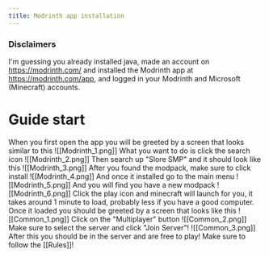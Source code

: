 ```yaml
---
title: Modrinth app installation
---
```

### Disclaimers
I'm guessing you already installed java, made an account on https://modrinth.com/ and installed the Modrinth app at https://modrinth.com/app, and logged in your Modrinth and Microsoft (Minecraft) accounts.

# Guide start

When you first open the app you will be greeted by a screen that looks similar to this
![[Modrinth_1.png]]
What you want to do is click the search icon
![[Modrinth_2.png]]
Then search up "Slore SMP" and it should look like this
![[Modrinth_3.png]]
After you found the modpack, make sure to click install
![[Modrinth_4.png]]
And once it installed go to the main menu
![[Modrinth_5.png]]
And you will find you have a new modpack
![[Modrinth_6.png]]
Click the play icon and minecraft will launch for you, it takes around 1 minute to load, probably less if you have a good computer.
Once it loaded you should be greeted by a screen that looks like this
![[Common_1.png]]
Click on the "Multiplayer" button
![[Common_2.png]]
Make sure to select the server and click "Join Server"!
![[Common_3.png]]
After this you should be in the server and are free to play! Make sure to follow the [[Rules]]!